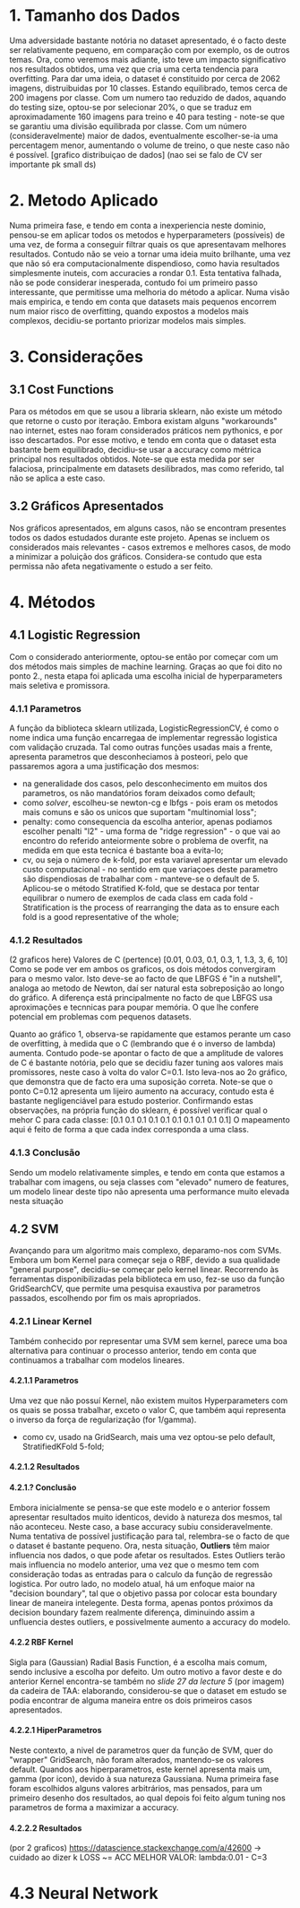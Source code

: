 # 1. Tamanho dos Dados
Uma adversidade bastante notória no dataset apresentado, é o facto deste ser relativamente pequeno, em comparação com por exemplo, os de outros temas.
Ora, como veremos mais adiante, isto teve um impacto significativo nos resultados obtidos, uma vez que cria uma certa tendencia para overfitting. Para dar uma ideia, o dataset é constituido por cerca de
2062 imagens, distruibuidas por 10 classes. Estando equilibrado, temos cerca de 200 imagens por classe. Com um numero tao reduzido de dados, aquando do testing size, optou-se por selecionar 20%, o que se traduz em aproximadamente 160 imagens para treino e 40 para testing - note-se que se garantiu uma divisão equilibrada por classe. Com um número (consideravelmente) maior de dados, eventualmente escolher-se-ia uma percentagem menor, aumentando o volume de treino, o que neste caso não é possível.
[grafico distribuiçao de dados]
(nao sei se falo de CV ser importante pk small ds)

# 2. Metodo Aplicado
Numa primeira fase, e tendo em conta a inexperiencia neste dominio, pensou-se em aplicar todos os metodos e hyperparameters (possíveis) de uma vez, de forma a conseguir filtrar quais os que apresentavam melhores resultados. Contudo não se veio a tornar uma ideia muito brilhante, uma vez que não só era computacionalmente dispendioso, como havia resultados simplesmente inuteis, com accuracies a rondar 0.1. Esta tentativa falhada, não se pode considerar inesperada, contudo foi um primeiro passo interessante, que permitisse uma melhoria do método a aplicar.
Numa visão mais empirica, e tendo em conta que datasets mais pequenos encorrem num maior risco de overfitting, quando expostos a modelos mais complexos, decidiu-se portanto priorizar modelos mais simples.

# 3. Considerações 
## 3.1 Cost Functions
Para os métodos em que se usou a libraria sklearn, não existe um método que retorne o custo por iteração. Embora existam alguns "workarounds" nao internet, estes nao foram considerados práticos nem pythonics, e por isso descartados. Por esse motivo, e tendo em conta que o dataset esta bastante bem equilibrado, decidiu-se usar a accuracy como métrica principal nos resultados obtidos. Note-se que esta medida por ser falaciosa, principalmente em datasets desilibrados, mas como referido, tal não se aplica a este caso.
## 3.2 Gráficos Apresentados
Nos gráficos apresentados, em alguns casos, não se encontram presentes todos os dados estudados durante este projeto. Apenas se incluem os considerados mais relevantes - casos extremos e melhores casos, de modo a minimizar a poluição dos gráficos. Considera-se contudo que esta permissa não afeta negativamente o estudo a ser feito.

# 4. Métodos
## 4.1 Logistic Regression
Com o considerado anteriormente, optou-se então por começar com um dos métodos mais simples de machine learning. Graças ao que foi dito no ponto 2., nesta etapa foi aplicada uma escolha inicial de hyperparameters mais seletiva e promissora.

### 4.1.1 Parametros
A função da biblioteca sklearn utilizada, LogisticRegressionCV, é como o nome indica uma função encarregaa de implementar regressão logistica com validação cruzada.
Tal como outras funções usadas mais a frente, apresenta parametros que desconheciamos à posteori, pelo que passaremos agora a uma justificação dos mesmos:
- na generalidade dos casos, pelo desconhecimento em muitos dos parametros, os não mandatórios foram deixados como default;
- como *solver*, escolheu-se newton-cg e lbfgs - pois eram os metodos mais comuns e são os unicos que suportam "multinomial loss";
- penalty: como consequencia da escolha anterior, apenas podiamos escolher penalti "l2" - uma forma de "ridge regression" - o que vai ao encontro do referido anteiormente sobre o problema de overfit, na medida em que esta tecnica é bastante boa a evita-lo;
- cv, ou seja o número de k-fold, por esta variavel apresentar um elevado custo computacional - no sentido em que variaçoes deste parametro são dispendiosas de trabalhar com - manteve-se o default de 5. Aplicou-se o método Stratified K-fold, que se destaca por tentar equilibrar o numero de exemplos de cada class em cada fold - Stratification is the process of rearranging the data as to ensure each fold is a good representative of the whole;

### 4.1.2 Resultados
(2 graficos here)
Valores de C (pertence) [0.01, 0.03, 0.1, 0.3, 1, 1.3, 3, 6, 10]
Como se pode ver em ambos os graficos, os dois métodos convergiram para o mesmo valor. Isto deve-se ao facto de que LBFGS é "in a nutshell", analoga ao metodo de Newton, daí ser natural esta sobreposição ao longo do gráfico. A diferença está principalmente no facto de que LBFGS usa aproximações e tecnnicas para poupar memória. O que lhe confere potencial em problemas com pequenos datasets.

Quanto ao gráfico 1, observa-se rapidamente que estamos perante um caso de overfitting, à medida que o C (lembrando que é o inverso de lambda) aumenta. Contudo pode-se apontar o facto de que a amplitude de valores de C é bastante notória, pelo que se decidiu fazer tuning aos valores mais promissores, neste caso à volta do valor C=0.1.
Isto leva-nos ao 2o gráfico, que demonstra que de facto era uma suposição correta. Note-se que o ponto C=0.12 apresenta um lijeiro aumento na accuracy, contudo esta é bastante negligenciável para estudo posterior.
Confirmando estas observações, na própria função do sklearn, é possível verificar qual o mehor C para cada classe:
[0.1 0.1 0.1 0.1 0.1 0.1 0.1 0.1 0.1 0.1]
O mapeamento aqui é feito de forma a que cada index corresponda a uma class.

### 4.1.3 Conclusão
Sendo um modelo relativamente simples, e tendo em conta que estamos a trabalhar com imagens, ou seja classes com "elevado" numero de features, um modelo linear deste tipo não apresenta uma performance muito elevada nesta situação

## 4.2 SVM
Avançando para um algoritmo mais complexo, deparamo-nos com SVMs. Embora um bom Kernel para começar seja o RBF, devido a sua qualidade "general purpose", decidiu-se começar pelo kernel linear.
Recorrendo às ferramentas disponibilizadas pela biblioteca em uso, fez-se uso da função GridSearchCV, que permite uma pesquisa exaustiva por parametros passados, escolhendo por fim os mais apropriados. 

### 4.2.1 Linear Kernel
Também conhecido por representar uma SVM sem kernel, parece uma boa alternativa para continuar o processo anterior, tendo em conta que continuamos a trabalhar com modelos lineares.

#### 4.2.1.1 Parametros
Uma vez que não possuí Kernel, não existem muitos Hyperparameters com os quais se possa trabalhar, exceto o valor C, que também aqui representa o inverso da força de regularização (for 1/gamma).
- como cv, usado na GridSearch, mais uma vez optou-se pelo default,  StratifiedKFold 5-fold;

#### 4.2.1.2 Resultados

#### 4.2.1.? Conclusão
Embora inicialmente se pensa-se que este modelo e o anterior fossem apresentar resultados muito identicos, devido à natureza dos mesmos, tal não aconteceu. Neste caso, a base accuracy subiu consideravelmente. Numa tentativa de possível justificação para tal, relembra-se o facto de que o dataset é bastante pequeno. Ora, nesta situação, **Outliers** têm maior influencia nos dados, o que pode afetar os resultados. Estes Outliers terão mais influencia no modelo anterior, uma vez que o mesmo tem com consideração todas as entradas para o calculo da função de regressão logistica. Por outro lado, no modelo atual, há um enfoque maior na "decision boundary", tal que o objetivo passa por colocar esta boundary linear de maneira intelegente. Desta forma, apenas pontos próximos da decision boundary fazem realmente diferença, diminuindo assim a unfluencia destes outliers, e possivelmente aumento a accuracy do modelo.

#### 4.2.2 RBF Kernel
Sigla para (Gaussian) Radial Basis Function, é a escolha mais comum, sendo inclusive a escolha por defeito. Um outro motivo a favor deste e do anterior Kernel encontra-se também no _slide 27 da lecture 5_ (por imagem) da cadeira de TAA: elaborando, considerou-se que o dataset em estudo se podia encontrar de alguma maneira entre os dois primeiros casos apresentados.

#### 4.2.2.1 HiperParametros
Neste contexto, a nivel de parametros quer da função de SVM, quer do "wrapper" GridSearch, não foram alterados, mantendo-se os valores default.
Quandos aos hiperparametros, este kernel apresenta mais um, gamma (por icon), devido à sua natureza Gaussiana.
Numa primeira fase foram escolhidos alguns valores arbitrários, mas pensados, para um primeiro desenho dos resultados, ao qual depois foi feito algum tuning nos parametros de forma a maximizar a accuracy.

#### 4.2.2.2 Resultados
(por 2 graficos)
https://datascience.stackexchange.com/a/42600 -> cuidado ao dizer k LOSS ~= ACC
MELHOR VALOR: lambda:0.01 - C=3
# 4.3 Neural Network
